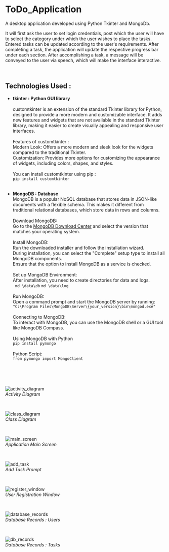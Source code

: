 # ToDo_Application
A desktop application developed using Python Tkinter and MongoDb.

It will first ask the user to set login credentials, post which the user will have to select the 
category under which the user wishes to place the tasks. 
Entered tasks can be updated according to the user's requirements. After completing a task, the 
application will update the respective progress bar under each section. After accomplishing a 
task, a message will be conveyed to the user via speech, which will make the interface 
interactive. 

<br/>

## Technologies Used :
- **tkinter : Python GUI library**<br/><br/>
 customtkinter is an extension of the standard Tkinter library for Python, designed to provide a more modern and customizable interface. It adds new features and widgets that are not available in the standard Tkinter library, making it easier to create visually appealing and responsive user interfaces.
<br/><br/> Features of customtkinter : <br/>
Modern Look: Offers a more modern and sleek look for the widgets compared to the traditional Tkinter.<br/>
Customization: Provides more options for customizing the appearance of widgets, including colors, shapes, and styles.
<br/><br/> You can install customtkinter using pip : <br/>
``` pip install customtkinter ```
<br/><br/>

- **MongoDB : Database**  <br/>
MongoDB is a popular NoSQL database that stores data in JSON-like documents with a flexible schema. This makes it different from traditional relational databases, which store data in rows and columns.</br></br>
Download MongoDB:</br>
Go to the [MongoDB Download Center](https://www.mongodb.com/try/download/community) and select the version that matches your operating system.</br></br>
Install MongoDB:</br>
Run the downloaded installer and follow the installation wizard.</br>
During installation, you can select the "Complete" setup type to install all MongoDB components.</br>
Ensure that the option to install MongoDB as a service is checked.</br></br>
Set up MongoDB Environment:</br>
After installation, you need to create directories for data and logs.</br>
``` md \data\db``` ```md \data\log ``` </br></br>
Run MongoDB:</br>
Open a command prompt and start the MongoDB server by running:</br>
``` "C:\Program Files\MongoDB\Server\{your_version}\bin\mongod.exe" ```</br></br>
Connecting to MongoDB:</br>
To interact with MongoDB, you can use the MongoDB shell or a GUI tool like MongoDB Compass.</br></br>
Using MongoDB with Python</br>
```pip install pymongo```</br></br>
Python Script:</br>
``` from pymongo import MongoClient ```
 
</br>







<br/>
<br/>

![activity_diagram](activity_diagram.jpg)
<br/>*Activity Diagram*

<br/>

![class_diagram](class_diagram.jpg)
<br/>*Class Diagram*

<br/>

![main_screen](main_screen.jpg)
<br/>*Application Main Screen*

<br/>

![add_task](add_task.jpg)
<br/>*Add Task Prompt*

<br/>

![register_window](register_window.jpg)
<br/>*User Registration Window*

<br/>

![database_records](database_records.jpg)
<br/>*Database Records : Users*

<br/>

![db_records](db_records.jpg)
<br/>*Database Records : Tasks*

<br/>

